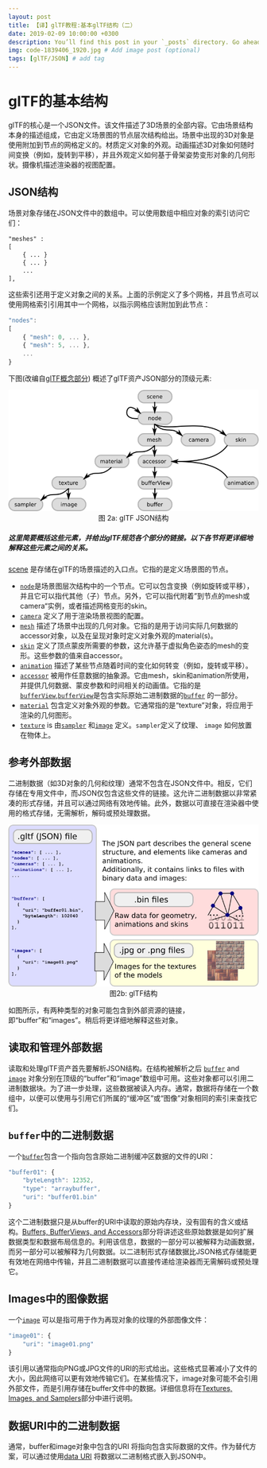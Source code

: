 ```yaml
---
layout: post
title: 【译】glTF教程:基本glTF结构（二）
date: 2019-02-09 10:00:00 +0300
description: You’ll find this post in your `_posts` directory. Go ahead and edit it and re-build the site to see your changes. # Add post description (optional)
img: code-1839406_1920.jpg # Add image post (optional)
tags: [glTF/JSON] # add tag
---
```


# glTF的基本结构

glTF的核心是一个JSON文件。该文件描述了3D场景的全部内容。它由场景结构本身的描述组成，它由定义场景图的节点层次结构给出。场景中出现的3D对象是使用附加到节点的网格定义的。材质定义对象的外观。动画描述3D对象如何随时间变换（例如，旋转到平移），并且外观定义如何基于骨架姿势变形对象的几何形状。摄像机描述渲染器的视图配置。

## JSON结构
场景对象存储在JSON文件中的数组中。可以使用数组中相应对象的索引访问它们：

```
"meshes" : 
[
    { ... }
    { ... }
    ...
],
```

这些索引还用于定义对象之间的关系。上面的示例定义了多个网格，并且节点可以使用网格索引引用其中一个网格，以指示网格应该附加到此节点：

```javascript
"nodes": 
[
    { "mesh": 0, ... },
    { "mesh": 5, ... },
    ...
}
```

下图(改编自[glTF概念部分](https://github.com/KhronosGroup/glTF/tree/master/specification/2.0/#concepts)) 概述了glTF资产JSON部分的顶级元素:

<p align="center">
<img src="/images/gltfJsonStructure.png" /><br>
<a name="gltfJsonStructure-png"></a>图 2a: glTF JSON结构
</p>

##### 这里简要概括这些元素，并给出glTF规范各个部分的链接。以下各节将更详细地解释这些元素之间的关系。

[scene](https://github.com/KhronosGroup/glTF/tree/master/specification/2.0/#reference-scene) 是存储在glTF的场景描述的入口点。它指的是定义场景图的节点。
- [`node`](https://github.com/KhronosGroup/glTF/tree/master/specification/2.0/#reference-node)是场景图层次结构中的一个节点。它可以包含变换（例如旋转或平移），并且它可以指代其他（子）节点。另外，它可以指代附着”到节点的mesh或camera“实例，或者描述网格变形的skin。
- [`camera`](https://github.com/KhronosGroup/glTF/tree/master/specification/2.0/#reference-camera) 定义了用于渲染场景视图的配置。
- [`mesh`](https://github.com/KhronosGroup/glTF/tree/master/specification/2.0/#reference-mesh) 描述了场景中出现的几何对象。它指的是用于访问实际几何数据的accessor对象，以及在呈现对象时定义对象外观的material(s)。
- [`skin`](https://github.com/KhronosGroup/glTF/tree/master/specification/2.0/#reference-skin) 定义了顶点蒙皮所需要的参数，这允许基于虚拟角色姿态的mesh的变形。这些参数的值来自accessor。
- [`animation`](https://github.com/KhronosGroup/glTF/tree/master/specification/2.0/#reference-animation) 描述了某些节点随着时间的变化如何转变（例如，旋转或平移）。
- [`accessor`](https://github.com/KhronosGroup/glTF/tree/master/specification/2.0/#reference-accessor) 被用作任意数据的抽象源。它由mesh，skin和animation所使用，并提供几何数据、蒙皮参数和时间相关的动画值。它指的是 [`bufferView`](https://github.com/KhronosGroup/glTF/tree/master/specification/2.0/#reference-bufferView),[`bufferView`](https://github.com/KhronosGroup/glTF/tree/master/specification/2.0/#reference-bufferView)是包含实际原始二进制数据的[`buffer`](https://github.com/KhronosGroup/glTF/tree/master/specification/2.0/#reference-buffer) 的一部分。
- [`material`](https://github.com/KhronosGroup/glTF/tree/master/specification/2.0/#reference-material) 包含定义对象外观的参数。它通常指的是“texture”对象，将应用于渲染的几何图形。
- [`texture`](https://github.com/KhronosGroup/glTF/tree/master/specification/2.0/#reference-texture) is 由[`sampler`](https://github.com/KhronosGroup/glTF/tree/master/specification/2.0/#reference-sampler) 和[`image`](https://github.com/KhronosGroup/glTF/tree/master/specification/2.0/#reference-image) 定义。`sampler`定义了纹理、 `image` 如何放置在物体上。   


## 参考外部数据

二进制数据（如3D对象的几何和纹理）通常不包含在JSON文件中。相反，它们存储在专用文件中，而JSON仅包含这些文件的链接。这允许二进制数据以非常紧凑的形式存储，并且可以通过网络有效地传输。此外，数据以可直接在渲染器中使用的格式存储，无需解析，解码或预处理数据。


<p align="center">
<img src="/images/gltfStructure.png" /><br>
<a name="gltfStructure-png"></a>图2b: glTF结构
</p>

如图所示，有两种类型的对象可能包含到外部资源的链接，即“buffer”和“images”。稍后将更详细地解释这些对象。


## 读取和管理外部数据

读取和处理glTF资产首先要解析JSON结构。在结构被解析之后 [`buffer`](https://github.com/KhronosGroup/glTF/tree/master/specification/2.0/#reference-buffer) and [`image`](https://github.com/KhronosGroup/glTF/tree/master/specification/2.0/#reference-image) 对象分别在顶级的“buffer”和“image”数组中可用。这些对象都可以引用二进制数据块。为了进一步处理，这些数据被读入内存。通常，数据将存储在一个数组中，以便可以使用与引用它们所属的“缓冲区”或“图像”对象相同的索引来查找它们。


## `buffer`中的二进制数据

一个[`buffer`](https://github.com/KhronosGroup/glTF/tree/master/specification/2.0/#reference-buffer)包含一个指向包含原始二进制缓冲区数据的文件的URI：

```javascript
"buffer01": {
    "byteLength": 12352,
    "type": "arraybuffer",
    "uri": "buffer01.bin"
}
```


这个二进制数据只是从buffer的URI中读取的原始内存块，没有固有的含义或结构。[Buffers, BufferViews, and Accessors](gltfTutorial_005_BuffersBufferViewsAccessors.md)部分将讲述这些原始数据是如何扩展数据类型和数据布局信息的。利用该信息，数据的一部分可以被解释为动画数据，而另一部分可以被解释为几何数据。以二进制形式存储数据比JSON格式存储能更有效地在网络中传输，并且二进制数据可以直接传递给渲染器而无需解码或预处理它。

## Images中的图像数据 
一个[`image`](https://github.com/KhronosGroup/glTF/tree/master/specification/2.0/#reference-image) 可以是指可用于作为再现对象的纹理的外部图像文件：


```javascript
"image01": {
    "uri": "image01.png"
}
```


该引用以通常指向PNG或JPG文件的URI的形式给出。这些格式显著减小了文件的大小，因此网络可以更有效地传输它们。在某些情况下，image对象可能不会引用外部文件，而是引用存储在buffer文件中的数据。详细信息将在[Textures, Images, and Samplers](gltfTutorial_016_TexturesImagesSamplers.md)部分中进行说明。

## 数据URI中的二进制数据
通常，buffer和image对象中包含的URI 将指向包含实际数据的文件。作为替代方案，可以通过使用[data URI](https://developer.mozilla.org/en-US/docs/Web/HTTP/Basics_of_HTTP/Data_URIs) 将数据以二进制格式嵌入到JSON中。

